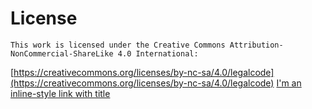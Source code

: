 # License
    This work is licensed under the Creative Commons Attribution-NonCommercial-ShareLike 4.0 International:
    
[https://creativecommons.org/licenses/by-nc-sa/4.0/legalcode](https://creativecommons.org/licenses/by-nc-sa/4.0/legalcode)
[I'm an inline-style link with title](https://www.google.com "Google's Homepage")


